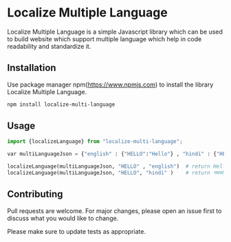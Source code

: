 # Localize Multiple Language 

Localize Multiple Language is a simple Javascript library which can be used to build website which support multiple language which help in code readability and standardize it.

## Installation

Use package manager npm(https://www.npmjs.com) to install the library Localize Multiple Language.

```bash
npm install localize-multi-language
```

## Usage

```python
import {localizeLanguage} from "localize-multi-language";

var multiLanguageJson = {"english" : {"HELLO":"Hello"} , "hindi" : {"HELLO":"नमस्ते"}}

localizeLanguage(multiLanguageJson, "HELLO" , "english")  # return Hello 
localizeLanguage(multiLanguageJson, "HELLO", "hindi" )    # return नमस्ते

```

## Contributing
Pull requests are welcome. For major changes, please open an issue first to discuss what you would like to change.

Please make sure to update tests as appropriate.

